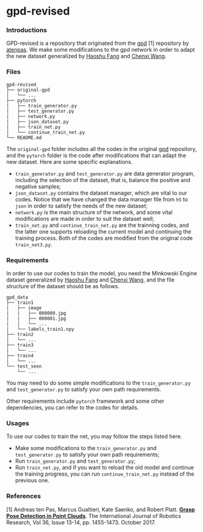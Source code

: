 # gpd-revised

### Introductions

GPD-revised is a repository that originated from the [gpd](https://github.com/atenpas/gpd) [1] repository by [atenpas](https://github.com/atenpas/). We make some modifications to the gpd network in order to adapt the new dataset generalized by [Haoshu Fang](https://github.com/fang-haoshu) and [Chenxi Wang](https://github.com/chenxi-wang).

### Files

```
gpd-revised
├── original-gpd
|   └── ...
├── pytorch
|   ├── train_generator.py
|   ├── test_generator.py
|   ├── network.py
|   ├── json_dataset.py
|   ├── train_net.py
|   └── continue_train_net.py
└── README.md    
```

The `original-gpd` folder includes all the codes in the original [gpd](https://github.com/atenpas/gpd) repository, and the `pytorch` folder is the code after modifications that can adapt the new dataset. Here are some specific explanations.

- `train_generator.py` and `test_generator.py` are data generator program, including the selection of the dataset, that is, balance the positive and negative samples;
- `json_dataset.py` contains the dataset manager, which are vital to our codes. Notice that we have changed the data manager file from `h5` to `json` in order to satisfy the needs of the new dataset;
- `network.py` is the main structure of the network, and some vital modifications are made in order to suit the dataset well;
- `train_net.py` and `continue_train_net.py` are the trainning codes, and the latter one supports reloading the current model and continuing the training process. Both of the codes are modified from the original code `train_net3.py`.

### Requirements

In order to use our codes to train the model, you need the Minkowski Engine dataset generalized by [Haoshu Fang](https://github.com/fang-haoshu) and [Chenxi Wang](https://github.com/chenxi-wang), and the file structure of the dataset should be as follows.

```
gpd_data
├── train1
|   ├── image
|   |   ├── 000000.jpg
|   |   ├── 000001.jpg
|   |   └── ...
|   └── labels_train1.npy
├── train2
|   └── ...
├── train3
|   └── ...
├── train4
|   └── ...
└── test_seen
    └── ...
```

You may need to do some simple modifications to the `train_generator.py` and `test_generator.py` to satisfy your own path requirements.

Other requirements include `pytorch` framework and some other dependencies, you can refer to the codes for details.

### Usages

To use our codes to train the net, you may follow the steps listed here.

- Make some modifications to the `train_generator.py` and `test_generator.py` to satisfy your own path requirements;
- Run `train_generator.py` and `test_generator.py`;
- Run `train_net.py`, and if you want to reload the old model and continue the training progress, you can run `continue_train_net.py` instead of the previous one. 

### References

[1] Andreas ten Pas, Marcus Gualtieri, Kate Saenko, and Robert Platt. [**Grasp Pose Detection in Point Clouds**](http://arxiv.org/abs/1706.09911). The International Journal of Robotics Research, Vol 36, Issue 13-14, pp. 1455-1473. October 2017.